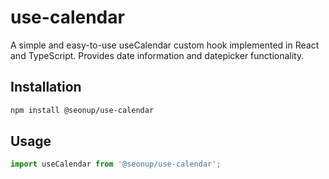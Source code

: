 # use-calendar

A simple and easy-to-use useCalendar custom hook implemented in React and TypeScript. Provides date information and datepicker functionality.

## Installation

```sh
npm install @seonup/use-calendar
```

## Usage

```ts
import useCalendar from '@seonup/use-calendar';
```
